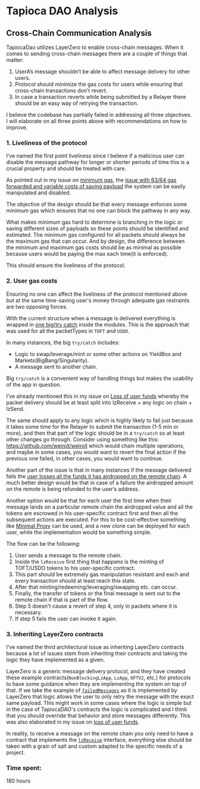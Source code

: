 # Tapioca DAO Analysis

## Cross-Chain Communication Analysis

TapiocaDao utilizes LayerZero to enable cross-chain messages.
When it comes to sending cross-chain messages there are a couple of things that matter:

1. UserA’s message shouldn’t be able to affect message delivery for other users.
2. Protocol should minimize the gas costs for users while ensuring that cross-chain transactions don’t revert.
3. In case a transaction reverts while being submitted by a Relayer there should be an easy way of retrying the transaction.

I believe the codebase has partially failed in addressing all three objectives. I will elaborate on all three points above with recommendations on how to improve.

### 1. Liveliness of the protocol

I’ve named the first point liveliness since I believe if a malicious user can disable the message pathway for longer or shorter periods of time this is a crucial property and should be treated with care.

As pointed out in my issue on [minimum gas](https://code4rena.com/contests/2023-07-tapioca-dao/submit?issue=1207), the [issue with 63/64 gas forwarded and variable costs of saving payload](https://code4rena.com/contests/2023-07-tapioca-dao/submit?issue=1220) the system can be easily manipulated and disabled.

The objective of the design should be that every message enforces some minimum gas which ensures that no one can block the pathway in any way.

What makes minimum gas hard to determine is branching in the logic or saving different sizes of payloads so these points should be identified and estimated.
The minimum gas configured for all packets should always be the maximum gas that can occur. 
And by design, the difference between the minimum and maximum gas costs should be as minimal as possible because users would be paying the max each time(it is enforced).

This should ensure the liveliness of the protocol.

### 2. User gas costs

Ensuring no one can affect the liveliness of the protocol mentioned above but at the same time-saving user's money through adequate gas restraints are two opposing forces.

With the current structure when a message is delivered everything is wrapped in [one big/try catch](https://github.com/Tapioca-DAO/tapioca-bar-audit/blob/master/contracts/usd0/modules/USDOOptionsModule.sol#L174) inside the modules. This is the approach that was used for all the packetTypes in `TOFT` and `USDO`.

In many instances, the big `try/catch` includes:

- Logic to swap/leverage/mint or some other actions on YieldBox and Markets(BigBang/Singularity).
- A message sent to another chain.

Big `try/catch` is a convenient way of handling things but makes the usability of the app in question.

I’ve already mentioned this in my issue on [Loss of user funds](https://code4rena.com/contests/2023-07-tapioca-dao/submit?issue=1302) whereby the packet delivery should be at least split into lzReceive + any logic on chain + lzSend.

The same should apply to any logic which is highly likely to fail just because it takes some time for the Relayer to submit the transaction (1-5 min or more), and then that part of the logic should be in a `try/catch` so at least other changes go through.
Consider using something like this: https://github.com/weiroll/weiroll which would chain multiple operations, and maybe in some cases, you would want to revert the final action if the previous one failed, in other cases, you would want to continue.

Another part of the issue is that in many instances if the message delivered fails the [user losses all the funds it has airdropped on the remote chain](https://code4rena.com/contests/2023-07-tapioca-dao/submit?issue=1300).
A much better design would be that in case of a failure the airdropped amount on the remote is being refunded to the user’s address.

Another option would be that for each user the first time when their message lands on a particular remote chain the airdropped value and all the tokens are escrowed in his user-specific contract first and then all the subsequent actions are executed.
For this to be cost-effective something like [Minimal Proxy](https://eips.ethereum.org/EIPS/eip-1167) can be used, and a new clone can be deployed for each user, while the implementation would be something simple.

The flow can be the following:

1. User sends a message to the remote chain.
2. Inside the `lzReceive` first thing that happens is the minting of TOFT/USDO tokens to his user-specific contract.
3. This part should be extremely gas manipulation resistant and each and every transaction should at least reach this state.
4. After that minting/redeeming/leveraging/swapping etc. can occur.
5. Finally, the transfer of tokens or the final message is sent out to the remote chain if that is part of the flow.
6. Step 5 doesn't cause a revert of step 4, only in packets where it is necessary.
7. If step 5 fails the user can invoke it again.

### 3. Inheriting LayerZero contracts

I've named the third architectural issue as inheriting LayerZero contracts because a lot of issues stem from inheriting their contracts and taking the logic they have implemented as a given.

LayerZero is a generic message delivery protocol, and they have created these example contracts(`NonBlockingLzApp`, `LzApp`, `OFTV2`, etc.) for protocols to have some guidance when they are implementing the system on top of that.
If we take the example of [`failedMessages`](https://github.com/Tapioca-DAO/tapioca-sdk-audit/blob/90d1e8a16ebe278e86720bc9b69596f74320e749/src/contracts/lzApp/NonblockingLzApp.sol#L18) as it is implemented by LayerZero that logic allows the user to only retry the message with the exact same payload.
This might work in some cases where the logic is simple but in the case of TapiocaDAO's contracts the logic is complicated and I think that you should override that behavior and store messages differently. This was also elaborated in my issue on [loss of user funds](https://code4rena.com/contests/2023-07-tapioca-dao/submit?issue=1302).

In reality, to receive a message on the remote chain you only need to have a contract that implements the [`lzReceive`](https://github.com/LayerZero-Labs/LayerZero/blob/main/contracts/Endpoint.sol#L118) interface, everything else should be taken with a grain of salt and custom adapted to the specific needs of a project.


### Time spent:
180 hours